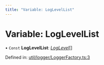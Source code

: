 ```yaml
---
title: "Variable: LogLevelList"
---
```


# Variable: LogLevelList

• `Const` **LogLevelList**: [*LogLevel*](../types/loglevel.md)[]

Defined in: [util/logger/LoggerFactory.ts:3](https://github.com/44x1carbon/gigantes/blob/2721068/src/util/logger/LoggerFactory.ts#L3)
